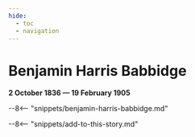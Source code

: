 ```yaml
---
hide:
  - toc
  - navigation 
---
```


# Benjamin Harris Babbidge

**2 October 1836 — 19 February 1905**

--8<-- "snippets/benjamin-harris-babbidge.md"

--8<-- "snippets/add-to-this-story.md"